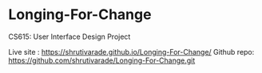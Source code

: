 # Longing-For-Change
CS615: User Interface Design Project

Live site : https://shrutivarade.github.io/Longing-For-Change/
Github repo: https://github.com/shrutivarade/Longing-For-Change.git
